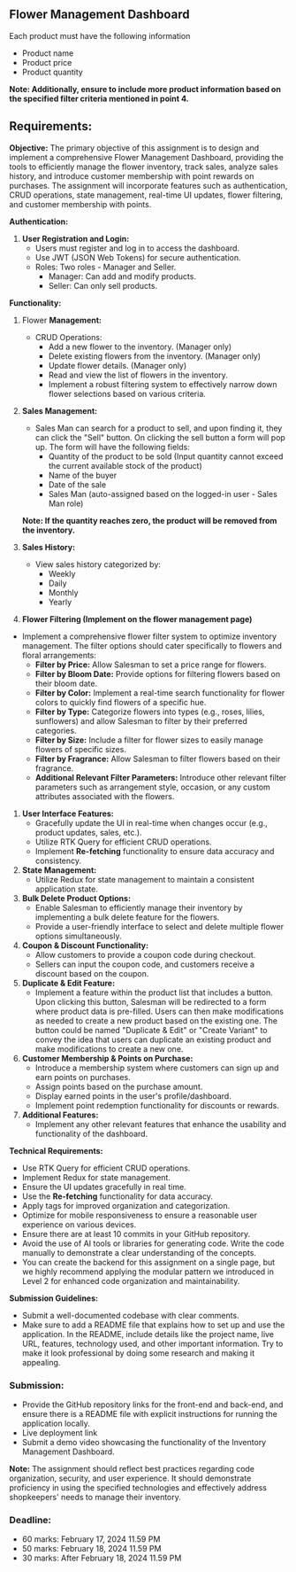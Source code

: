 ## Flower Management Dashboard

Each product must have the following information

- Product name
- Product price
- Product quantity

**Note: Additionally, ensure to include more product information based on the specified filter criteria mentioned in point 4.**

## **Requirements:**

**Objective:**
The primary objective of this assignment is to design and implement a comprehensive Flower Management Dashboard, providing the tools to efficiently manage the flower inventory, track sales, analyze sales history, and introduce customer membership with point rewards on purchases. The assignment will incorporate features such as authentication, CRUD operations, state management, real-time UI updates, flower filtering, and customer membership with points.

**Authentication:**

1. **User Registration and Login:**
    - Users must register and log in to access the dashboard.
    - Use JWT (JSON Web Tokens) for secure authentication.
    - Roles: Two roles - Manager and Seller.
        - Manager: Can add and modify products.
        - Seller: Can only sell products.

**Functionality:**

1. Flower **Management:**
    - CRUD Operations:
        - Add a new flower to the inventory. (Manager only)
        - Delete existing flowers from the inventory. (Manager only)
        - Update flower details. (Manager only)
        - Read and view the list of flowers in the inventory.
        - Implement a robust filtering system to effectively narrow down flower selections based on various criteria.
2. **Sales Management:**
    - Sales Man can search for a product to sell, and upon finding it, they can click the "Sell" button. On clicking the sell button a form will pop up. The form will have the following fields:
        - Quantity of the product to be sold (Input quantity cannot exceed the current available stock of the product)
        - Name of the buyer
        - Date of the sale
        - Sales Man (auto-assigned based on the logged-in user - Sales Man role)
    
    **Note: If the quantity reaches zero, the product will be removed from the inventory.**
    
3. **Sales History:**
    - View sales history categorized by:
        - Weekly
        - Daily
        - Monthly
        - Yearly
4. **Flower Filtering (Implement on the flower management page)**
- Implement a comprehensive flower filter system to optimize inventory management. The filter options should cater specifically to flowers and floral arrangements:
    - **Filter by Price:** Allow Salesman to set a price range for flowers.
    - **Filter by Bloom Date:** Provide options for filtering flowers based on their bloom date.
    - **Filter by Color:** Implement a real-time search functionality for flower colors to quickly find flowers of a specific hue.
    - **Filter by Type:** Categorize flowers into types (e.g., roses, lilies, sunflowers) and allow Salesman to filter by their preferred categories.
    - **Filter by Size:** Include a filter for flower sizes to easily manage flowers of specific sizes.
    - **Filter by Fragrance:** Allow Salesman to filter flowers based on their fragrance.
    - **Additional Relevant Filter Parameters:** Introduce other relevant filter parameters such as arrangement style, occasion, or any custom attributes associated with the flowers.
1. **User Interface Features:**
    - Gracefully update the UI in real-time when changes occur (e.g., product updates, sales, etc.).
    - Utilize RTK Query for efficient CRUD operations.
    - Implement **Re-fetching** functionality to ensure data accuracy and consistency.
2. **State Management:**
    - Utilize Redux for state management to maintain a consistent application state.
3. **Bulk Delete Product Options:**
    - Enable Salesman to efficiently manage their inventory by implementing a bulk delete feature for the flowers.
    - Provide a user-friendly interface to select and delete multiple flower options simultaneously.
4. **Coupon & Discount Functionality:**
    - Allow customers to provide a coupon code during checkout.
    - Sellers can input the coupon code, and customers receive a discount based on the coupon.
5. **Duplicate & Edit Feature:**
    - Implement a feature within the product list that includes a button. Upon clicking this button, Salesman will be redirected to a form where product data is pre-filled. Users can then make modifications as needed to create a new product based on the existing one. The button could be named "Duplicate & Edit" or "Create Variant" to convey the idea that users can duplicate an existing product and make modifications to create a new one.
6. **Customer Membership & Points on Purchase:**
    - Introduce a membership system where customers can sign up and earn points on purchases.
    - Assign points based on the purchase amount.
    - Display earned points in the user's profile/dashboard.
    - Implement point redemption functionality for discounts or rewards.
7. **Additional Features:**
    - Implement any other relevant features that enhance the usability and functionality of the dashboard.

**Technical Requirements:**

- Use RTK Query for efficient CRUD operations.
- Implement Redux for state management.
- Ensure the UI updates gracefully in real time.
- Use the **Re-fetching** functionality for data accuracy.
- Apply tags for improved organization and categorization.
- Optimize for mobile responsiveness to ensure a reasonable user experience on various devices.
- Ensure there are at least 10 commits in your GitHub repository.
- Avoid the use of AI tools or libraries for generating code. Write the code manually to demonstrate a clear understanding of the concepts.
- You can create the backend for this assignment on a single page, but we highly recommend applying the modular pattern we introduced in Level 2 for enhanced code organization and maintainability.

**Submission Guidelines:**

- Submit a well-documented codebase with clear comments.
- Make sure to add a README file that explains how to set up and use the application. In the README, include details like the project name, live URL, features, technology used, and other important information. Try to make it look professional by doing some research and making it appealing.

### **Submission:**

- Provide the GitHub repository links for the front-end and back-end, and ensure there is a README file with explicit instructions for running the application locally.
- Live deployment link
- Submit a demo video showcasing the functionality of the Inventory Management Dashboard.

**Note:**
The assignment should reflect best practices regarding code organization, security, and user experience. It should demonstrate proficiency in using the specified technologies and effectively address shopkeepers' needs to manage their inventory.

### **Deadline:**

- 60 marks: February 17, 2024 11.59 PM
- 50 marks: February 18, 2024 11.59 PM
- 30 marks: After February 18, 2024 11.59 PM